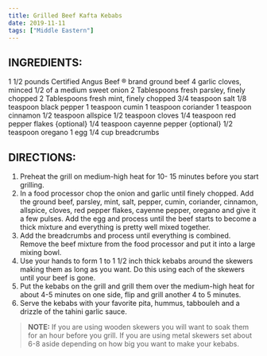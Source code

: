 ```yaml
---
title: Grilled Beef Kafta Kebabs
date: 2019-11-11
tags: ["Middle Eastern"]
---
```


## INGREDIENTS:

1  1/2 pounds Certified Angus Beef ® brand ground beef
4 garlic cloves, minced
1/2 of a medium sweet onion 
2 Tablespoons fresh parsley, finely chopped
2 Tablespoons fresh mint, finely chopped
3/4 teaspoon salt
1/8 teaspoon black pepper
1 teaspoon cumin
1 teaspoon coriander
1 teaspoon cinnamon
1/2 teaspoon allspice
1/2 teaspoon cloves
1/4 teaspoon red pepper flakes {optional}
1/4 teaspoon cayenne pepper {optional}
1/2 teaspoon oregano
1 egg
1/4 cup breadcrumbs

## DIRECTIONS:

1. Preheat the grill on medium-high heat for 10- 15 minutes before you start grilling.
2. In a food processor chop the onion and garlic until finely chopped. Add the ground beef, parsley, mint, salt, pepper, cumin, coriander, cinnamon, allspice, cloves, red pepper flakes, cayenne pepper, oregano and give it a few pulses. Add the egg and process until the beef starts to become a thick mixture and everything is pretty well mixed together.
3. Add the breadcrumbs and process until everything is combined. Remove the beef mixture from the food processor and put it into a large mixing bowl.
4. Use your hands to form 1 to 1 1/2 inch thick kebabs around the skewers making them as long as you want. Do this using each of the skewers until your beef is gone.
5. Put the kebabs on the grill and grill them over the medium-high heat for about 4-5 minutes on one side, flip and grill another 4 to 5 minutes.
6. Serve the kebabs with your favorite pita, hummus, tabbouleh and a drizzle of the tahini garlic sauce.

> **NOTE:** If you are using wooden skewers you will want to soak them for an hour before you grill. If you are using metal skewers set about 6-8 aside depending on how big you want to make your kebabs.
